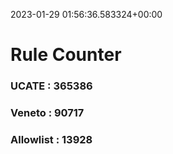 2023-01-29 01:56:36.583324+00:00
# Rule Counter 
 ### UCATE : 365386

 ### Veneto : 90717

 ### Allowlist : 13928